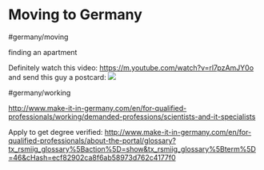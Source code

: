# Moving to Germany
#germany/moving

finding an apartment

Definitely watch this video:
https://m.youtube.com/watch?v=rl7pzAmJY0o
and send this guy a postcard:
![](Moving%20to%20Germany/IMG_0547.png)

#germany/working

http://www.make-it-in-germany.com/en/for-qualified-professionals/working/demanded-professions/scientists-and-it-specialists

Apply to get degree verified:
http://www.make-it-in-germany.com/en/for-qualified-professionals/about-the-portal/glossary?tx_rsmiig_glossary%5Baction%5D=show&tx_rsmiig_glossary%5Bterm%5D=46&cHash=ecf82902ca8f6ab58973d762c4177f0